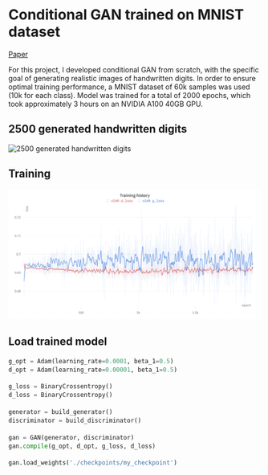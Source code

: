 # Conditional GAN trained on MNIST dataset

[Paper](https://arxiv.org/pdf/1411.1784.pdf)

For this project, I developed conditional GAN from scratch, with the specific goal of generating realistic images of handwritten digits. In order to ensure optimal training performance, a MNIST dataset of 60k samples was used (10k for each class). Model was trained for a total of 2000 epochs, which took approximately 3 hours on an NVIDIA A100 40GB GPU.

## 2500 generated handwritten digits
![2500 generated handwritten digits](./docs/generated_images.png)

## Training
![Training history](./docs/training_history.png)

## Load trained model

```python
g_opt = Adam(learning_rate=0.0001, beta_1=0.5)
d_opt = Adam(learning_rate=0.00001, beta_1=0.5)

g_loss = BinaryCrossentropy()
d_loss = BinaryCrossentropy()

generator = build_generator()
discriminator = build_discriminator()

gan = GAN(generator, discriminator)
gan.compile(g_opt, d_opt, g_loss, d_loss)

gan.load_weights('./checkpoints/my_checkpoint')
```
